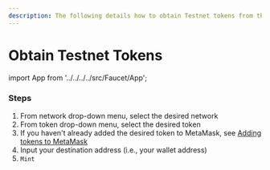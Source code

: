 ```yaml
---
description: The following details how to obtain Testnet tokens from the Faucet UI.
---
```


# Obtain Testnet Tokens

import App from '../../../../src/Faucet/App'; 

<App />

### Steps

1. From network drop-down menu, select the desired network
2. From token drop-down menu, select the desired token
3. If you haven't already added the desired token to MetaMask, see [Adding tokens to MetaMask](./02-adding-tokens-to-metamask.md "mention")
4. Input your destination address (i.e., your wallet address)
5. `Mint`